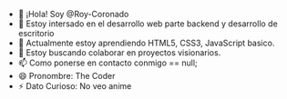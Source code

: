 - 👋 ¡Hola! Soy @Roy-Coronado
- 👀 Estoy intersado en el desarrollo web parte backend y desarrollo de escritorio
- 🌱 Actualmente estoy aprendiendo HTML5, CSS3, JavaScript basico.
- 💞️ Estoy buscando colaborar en proyectos visionarios.
- 📫 Como ponerse en contacto conmigo == null;
- 😄 Pronombre: The Coder
- ⚡ Dato Curioso: No veo anime

<!---
Roy-Coronado/Roy-Coronado is a ✨ special ✨ repository because its `README.md` (this file) appears on your GitHub profile.
You can click the Preview link to take a look at your changes.
--->
